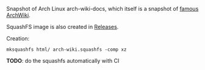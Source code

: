 Snapshot of Arch Linux arch-wiki-docs, which itself is a snapshot of [famous ArchWiki](https://wiki.archlinux.org/).

SquashFS image is also created in [Releases](https://github.com/MartinPulec/arch-wiki-snapshot/releases).

Creation:
```
mksquashfs html/ arch-wiki.squashfs -comp xz
```

**TODO**: do the squashfs automatically with CI
